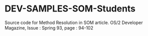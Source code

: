 # DEV-SAMPLES-SOM-Students
Source code for Method Resolution in SOM article. OS/2 Developer Magazine, Issue : Spring 93, page : 94-102
